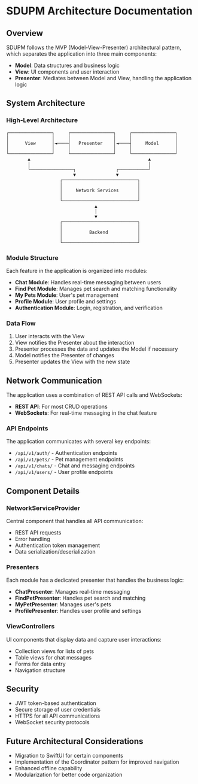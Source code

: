 # SDUPM Architecture Documentation

## Overview

SDUPM follows the MVP (Model-View-Presenter) architectural pattern, which separates the application into three main components:

- **Model**: Data structures and business logic
- **View**: UI components and user interaction
- **Presenter**: Mediates between Model and View, handling the application logic

## System Architecture

### High-Level Architecture

```
┌────────────────┐     ┌────────────────┐     ┌────────────────┐
│                │     │                │     │                │
│      View      │◄────┤   Presenter    │◄────┤     Model      │
│                │     │                │     │                │
└────────────────┘     └────────────────┘     └────────────────┘
        ▲                                            ▲
        │                                            │
        └────────────────┐               ┌───────────┘
                         ▼               ▼
                    ┌────────────────────────────┐
                    │                            │
                    │     Network Services       │
                    │                            │
                    └────────────────────────────┘
                                 ▲
                                 │
                                 ▼
                    ┌────────────────────────────┐
                    │                            │
                    │          Backend           │
                    │                            │
                    └────────────────────────────┘
```

### Module Structure

Each feature in the application is organized into modules:

- **Chat Module**: Handles real-time messaging between users
- **Find Pet Module**: Manages pet search and matching functionality
- **My Pets Module**: User's pet management
- **Profile Module**: User profile and settings
- **Authentication Module**: Login, registration, and verification

### Data Flow

1. User interacts with the View
2. View notifies the Presenter about the interaction
3. Presenter processes the data and updates the Model if necessary
4. Model notifies the Presenter of changes
5. Presenter updates the View with the new state

## Network Communication

The application uses a combination of REST API calls and WebSockets:

- **REST API**: For most CRUD operations
- **WebSockets**: For real-time messaging in the chat feature

### API Endpoints

The application communicates with several key endpoints:

- `/api/v1/auth/` - Authentication endpoints
- `/api/v1/pets/` - Pet management endpoints
- `/api/v1/chats/` - Chat and messaging endpoints
- `/api/v1/users/` - User profile endpoints

## Component Details

### NetworkServiceProvider

Central component that handles all API communication:

- REST API requests
- Error handling
- Authentication token management
- Data serialization/deserialization

### Presenters

Each module has a dedicated presenter that handles the business logic:

- **ChatPresenter**: Manages real-time messaging
- **FindPetPresenter**: Handles pet search and matching
- **MyPetPresenter**: Manages user's pets
- **ProfilePresenter**: Handles user profile and settings

### ViewControllers

UI components that display data and capture user interactions:

- Collection views for lists of pets
- Table views for chat messages
- Forms for data entry
- Navigation structure

## Security

- JWT token-based authentication
- Secure storage of user credentials
- HTTPS for all API communications
- WebSocket security protocols

## Future Architectural Considerations

- Migration to SwiftUI for certain components
- Implementation of the Coordinator pattern for improved navigation
- Enhanced offline capability
- Modularization for better code organization
